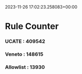 2023-11-26 17:02:23.258083+00:00
# Rule Counter 
 ### UCATE : 409542

 ### Veneto : 148615

 ### Allowlist : 13930
